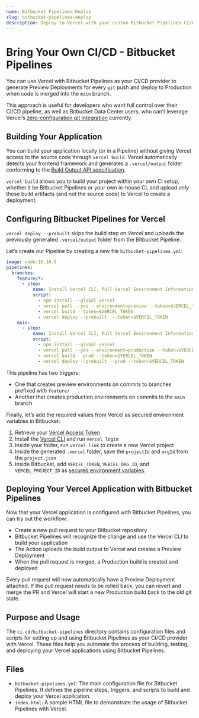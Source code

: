 ```yaml
---
name: Bitbucket Pipelines Deploy
slug: bitbucket-pipelines-deploy
description: Deploy to Vercel with your custom Bitbucket Pipelines CI/CD.
---
```


# Bring Your Own CI/CD - Bitbucket Pipelines

You can use Vercel with Bitbucket Pipelines as your CI/CD provider to generate Preview Deployments for every `git` push and deploy to Production when code is merged into the `main` branch.

This approach is useful for developers who want full control over their CI/CD pipeline, as well as Bitbucket Data Center users, who can’t leverage Vercel’s [zero-configuration git integration](https://vercel.com/docs/concepts/git/vercel-for-bitbucket) currently.

## Building Your Application

You can build your application locally (or in a Pipeline) without giving Vercel access to the source code through `vercel build`. Vercel automatically detects your frontend framework and generates a `.vercel/output` folder conforming to the [Build Output API specification](https://vercel.com/blog/build-output-api).

`vercel build` allows you to build your project within your own CI setup, whether it be Bitbucket Pipelines or your own in-house CI, and upload _only_ those build artifacts (and not the source code) to Vercel to create a deployment.

## Configuring Bitbucket Pipelines for Vercel

`vercel deploy --prebuilt` skips the build step on Vercel and uploads the previously generated `.vercel/output` folder from the Bitbucket Pipeline.

Let’s create our Pipeline by creating a new file `bitbucket-pipelines.yml`:

```yaml
image: node:16.16.0
pipelines:
  branches:
    feature/*:
      - step:
          name: Install Vercel CLI, Pull Vercel Environment Information, Build Project Artifacts and Deploy Project Artifacts to Vercel
          script:
            - npm install --global vercel
            - vercel pull --yes --environment=preview --token=$VERCEL_TOKEN
            - vercel build --token=$VERCEL_TOKEN
            - vercel deploy --prebuilt  --token=$VERCEL_TOKEN
    main:
      - step:
          name: Install Vercel CLI, Pull Vercel Environment Information, Build Project Artifacts and Deploy Project Artifacts to Vercel
          script:
            - npm install --global vercel
            - vercel pull --yes --environment=production --token=$VERCEL_TOKEN
            - vercel build --prod --token=$VERCEL_TOKEN
            - vercel deploy --prebuilt --prod --token=$VERCEL_TOKEN
```

This pipeline has two triggers:

- One that creates preview environments on commits to branches prefixed with `feature/`
- Another that creates production environments on commits to the `main` branch

Finally, let’s add the required values from Vercel as secured environment variables in Bitbucket:

1. Retrieve your [Vercel Access Token](https://vercel.com/support/articles/how-do-i-use-a-vercel-api-access-token)
2. Install the [Vercel CLI](https://vercel.com/cli) and run `vercel login`
3. Inside your folder, run `vercel link` to create a new Vercel project
4. Inside the generated `.vercel` folder, save the `projectId` and `orgId` from the `project.json`
5. Inside Bitbucket, add `VERCEL_TOKEN`, `VERCEL_ORG_ID`, and `VERCEL_PROJECT_ID` as [secured environment variables](https://support.atlassian.com/bitbucket-cloud/docs/variables-and-secrets/).

## Deploying Your Vercel Application with Bitbucket Pipelines

Now that your Vercel application is configured with Bitbucket Pipelines, you can try out the workflow:

- Create a new pull request to your Bitbucket repository
- Bitbucket Pipelines will recognize the change and use the Vercel CLI to build your application
- The Action uploads the build output to Vercel and creates a Preview Deployment
- When the pull request is merged, a Production build is created and deployed

Every pull request will now automatically have a Preview Deployment attached. If the pull request needs to be rolled back, you can revert and merge the PR and Vercel will start a new Production build back to the old git state.

## Purpose and Usage

The `ci-cd/bitbucket-pipelines` directory contains configuration files and scripts for setting up and using Bitbucket Pipelines as your CI/CD provider with Vercel. These files help you automate the process of building, testing, and deploying your Vercel applications using Bitbucket Pipelines.

## Files

- `bitbucket-pipelines.yml`: The main configuration file for Bitbucket Pipelines. It defines the pipeline steps, triggers, and scripts to build and deploy your Vercel application.
- `index.html`: A sample HTML file to demonstrate the usage of Bitbucket Pipelines with Vercel.
